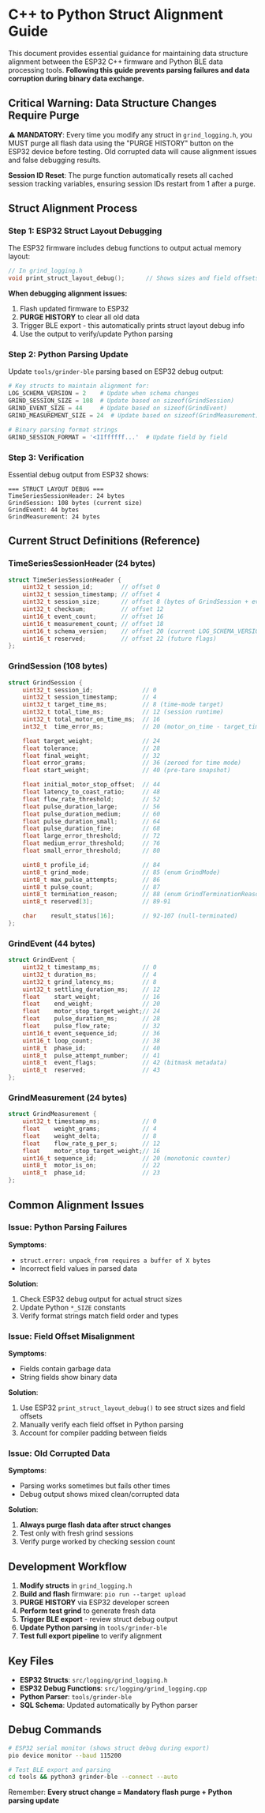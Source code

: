 # C++ to Python Struct Alignment Guide

This document provides essential guidance for maintaining data structure alignment between the ESP32 C++ firmware and Python BLE data processing tools. **Following this guide prevents parsing failures and data corruption during binary data exchange.**

## Critical Warning: Data Structure Changes Require Purge

⚠️ **MANDATORY**: Every time you modify any struct in `grind_logging.h`, you MUST purge all flash data using the "PURGE HISTORY" button on the ESP32 device before testing. Old corrupted data will cause alignment issues and false debugging results.

**Session ID Reset**: The purge function automatically resets all cached session tracking variables, ensuring session IDs restart from 1 after a purge.

## Struct Alignment Process

### Step 1: ESP32 Struct Layout Debugging

The ESP32 firmware includes debug functions to output actual memory layout:

```cpp
// In grind_logging.h
void print_struct_layout_debug();      // Shows sizes and field offsets for alignment debugging
```

**When debugging alignment issues:**
1. Flash updated firmware to ESP32
2. **PURGE HISTORY** to clear all old data
3. Trigger BLE export - this automatically prints struct layout debug info
4. Use the output to verify/update Python parsing

### Step 2: Python Parsing Update

Update `tools/grinder-ble` parsing based on ESP32 debug output:

```python
# Key structs to maintain alignment for:
LOG_SCHEMA_VERSION = 2    # Update when schema changes
GRIND_SESSION_SIZE = 108  # Update based on sizeof(GrindSession)
GRIND_EVENT_SIZE = 44     # Update based on sizeof(GrindEvent) 
GRIND_MEASUREMENT_SIZE = 24  # Update based on sizeof(GrindMeasurement)

# Binary parsing format strings
GRIND_SESSION_FORMAT = '<IIffffff...'  # Update field by field
```

### Step 3: Verification

Essential debug output from ESP32 shows:
```
=== STRUCT LAYOUT DEBUG ===
TimeSeriesSessionHeader: 24 bytes
GrindSession: 108 bytes (current size)
GrindEvent: 44 bytes  
GrindMeasurement: 24 bytes
```

## Current Struct Definitions (Reference)

### TimeSeriesSessionHeader (24 bytes)
```cpp
struct TimeSeriesSessionHeader {
    uint32_t session_id;        // offset 0
    uint32_t session_timestamp; // offset 4
    uint32_t session_size;      // offset 8 (bytes of GrindSession + events + measurements)
    uint32_t checksum;          // offset 12
    uint16_t event_count;       // offset 16
    uint16_t measurement_count; // offset 18
    uint16_t schema_version;    // offset 20 (current LOG_SCHEMA_VERSION)
    uint16_t reserved;          // offset 22 (future flags)
};
```

### GrindSession (108 bytes)
```cpp
struct GrindSession {
    uint32_t session_id;              // 0
    uint32_t session_timestamp;       // 4
    uint32_t target_time_ms;          // 8 (time-mode target)
    uint32_t total_time_ms;           // 12 (session runtime)
    uint32_t total_motor_on_time_ms;  // 16
    int32_t  time_error_ms;           // 20 (motor_on_time - target_time)

    float target_weight;              // 24
    float tolerance;                  // 28
    float final_weight;               // 32
    float error_grams;                // 36 (zeroed for time mode)
    float start_weight;               // 40 (pre-tare snapshot)

    float initial_motor_stop_offset;  // 44
    float latency_to_coast_ratio;     // 48
    float flow_rate_threshold;        // 52
    float pulse_duration_large;       // 56
    float pulse_duration_medium;      // 60
    float pulse_duration_small;       // 64
    float pulse_duration_fine;        // 68
    float large_error_threshold;      // 72
    float medium_error_threshold;     // 76
    float small_error_threshold;      // 80

    uint8_t profile_id;               // 84
    uint8_t grind_mode;               // 85 (enum GrindMode)
    uint8_t max_pulse_attempts;       // 86
    uint8_t pulse_count;              // 87
    uint8_t termination_reason;       // 88 (enum GrindTerminationReason)
    uint8_t reserved[3];              // 89-91

    char    result_status[16];        // 92-107 (null-terminated)
};
```

### GrindEvent (44 bytes)
```cpp
struct GrindEvent {
    uint32_t timestamp_ms;            // 0
    uint32_t duration_ms;             // 4
    uint32_t grind_latency_ms;        // 8
    uint32_t settling_duration_ms;    // 12
    float    start_weight;            // 16
    float    end_weight;              // 20
    float    motor_stop_target_weight;// 24
    float    pulse_duration_ms;       // 28
    float    pulse_flow_rate;         // 32
    uint16_t event_sequence_id;       // 36
    uint16_t loop_count;              // 38
    uint8_t  phase_id;                // 40
    uint8_t  pulse_attempt_number;    // 41
    uint8_t  event_flags;             // 42 (bitmask metadata)
    uint8_t  reserved;                // 43
};
```

### GrindMeasurement (24 bytes)
```cpp
struct GrindMeasurement {
    uint32_t timestamp_ms;            // 0
    float    weight_grams;            // 4
    float    weight_delta;            // 8
    float    flow_rate_g_per_s;       // 12
    float    motor_stop_target_weight;// 16
    uint16_t sequence_id;             // 20 (monotonic counter)
    uint8_t  motor_is_on;             // 22
    uint8_t  phase_id;                // 23
};
```

## Common Alignment Issues

### Issue: Python Parsing Failures
**Symptoms**: 
- `struct.error: unpack_from requires a buffer of X bytes`
- Incorrect field values in parsed data

**Solution**:
1. Check ESP32 debug output for actual struct sizes
2. Update Python `*_SIZE` constants
3. Verify format strings match field order and types

### Issue: Field Offset Misalignment  
**Symptoms**:
- Fields contain garbage data
- String fields show binary data

**Solution**:
1. Use ESP32 `print_struct_layout_debug()` to see struct sizes and field offsets
2. Manually verify each field offset in Python parsing
3. Account for compiler padding between fields

### Issue: Old Corrupted Data
**Symptoms**: 
- Parsing works sometimes but fails other times
- Debug output shows mixed clean/corrupted data

**Solution**:
1. **Always purge flash data after struct changes**
2. Test only with fresh grind sessions
3. Verify purge worked by checking session count

## Development Workflow

1. **Modify structs** in `grind_logging.h`
2. **Build and flash** firmware: `pio run --target upload`
3. **PURGE HISTORY** via ESP32 developer screen  
4. **Perform test grind** to generate fresh data
5. **Trigger BLE export** - review struct debug output
6. **Update Python parsing** in `tools/grinder-ble`
7. **Test full export pipeline** to verify alignment

## Key Files

- **ESP32 Structs**: `src/logging/grind_logging.h`
- **ESP32 Debug Functions**: `src/logging/grind_logging.cpp`
- **Python Parser**: `tools/grinder-ble` 
- **SQL Schema**: Updated automatically by Python parser

## Debug Commands

```bash
# ESP32 serial monitor (shows struct debug during export)
pio device monitor --baud 115200

# Test BLE export and parsing  
cd tools && python3 grinder-ble --connect --auto
```

Remember: **Every struct change = Mandatory flash purge + Python parsing update**
